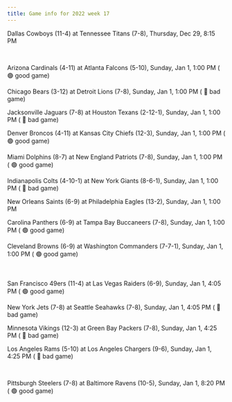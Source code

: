 ```yaml
---
title: Game info for 2022 week 17
---
```

Dallas Cowboys (11-4) at Tennessee Titans (7-8), Thursday, Dec 29, 8:15 PM


<br/>

Arizona Cardinals (4-11) at Atlanta Falcons (5-10), Sunday, Jan 1, 1:00 PM (	:green_circle: good game)

Chicago Bears (3-12) at Detroit Lions (7-8), Sunday, Jan 1, 1:00 PM (	:red_circle: bad game)

Jacksonville Jaguars (7-8) at Houston Texans (2-12-1), Sunday, Jan 1, 1:00 PM (	:red_circle: bad game)

Denver Broncos (4-11) at Kansas City Chiefs (12-3), Sunday, Jan 1, 1:00 PM (	:green_circle: good game)

Miami Dolphins (8-7) at New England Patriots (7-8), Sunday, Jan 1, 1:00 PM (	:green_circle: good game)

Indianapolis Colts (4-10-1) at New York Giants (8-6-1), Sunday, Jan 1, 1:00 PM (	:red_circle: bad game)

New Orleans Saints (6-9) at Philadelphia Eagles (13-2), Sunday, Jan 1, 1:00 PM

Carolina Panthers (6-9) at Tampa Bay Buccaneers (7-8), Sunday, Jan 1, 1:00 PM (	:green_circle: good game)

Cleveland Browns (6-9) at Washington Commanders (7-7-1), Sunday, Jan 1, 1:00 PM (	:green_circle: good game)


<br/>

San Francisco 49ers (11-4) at Las Vegas Raiders (6-9), Sunday, Jan 1, 4:05 PM (	:green_circle: good game)

New York Jets (7-8) at Seattle Seahawks (7-8), Sunday, Jan 1, 4:05 PM (	:red_circle: bad game)

Minnesota Vikings (12-3) at Green Bay Packers (7-8), Sunday, Jan 1, 4:25 PM (	:red_circle: bad game)

Los Angeles Rams (5-10) at Los Angeles Chargers (9-6), Sunday, Jan 1, 4:25 PM (	:red_circle: bad game)


<br/>

Pittsburgh Steelers (7-8) at Baltimore Ravens (10-5), Sunday, Jan 1, 8:20 PM (	:green_circle: good game)


